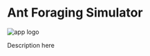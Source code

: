 # Ant Foraging Simulator

![app logo](ant-foraging-simulator-swiftpm/app-logo.png)

Description here
